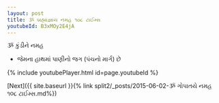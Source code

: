 ```yaml
---
layout: post
title: ૐ બ્રહ્માજ્ઞાય નમહ ૧૦૮ ટાઈમ્સ
youtubeId: B3xMOy2E4jA
---
```

 
 
 ૐ કુંડીને નમહ  
 
 -  જેમના હાથમાં પાણીનો જગ (પંચનો માર્ગ) છે 
 
  
 
  
 
 
 
 
 
 


{% include youtubePlayer.html id=page.youtubeId %}
 
[Next]({{ site.baseurl }}{% link  split2/_posts/2015-06-02-ૐ ગોપાતયે નમહ ૧૦૮ ટાઈમ્સ.md%})
 
